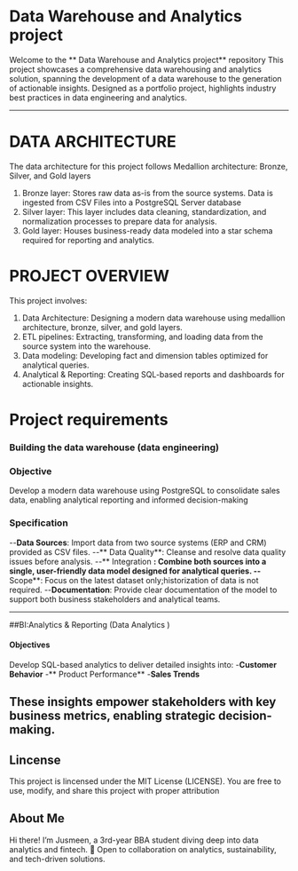  # Data Warehouse and Analytics project 
 
Welcome to the ** Data Warehouse and Analytics project** repository
This project showcases a comprehensive data warehousing and analytics solution, spanning the development of a data warehouse to the generation of actionable insights. Designed as a portfolio project, highlights industry best practices in data engineering and analytics. 

---
# DATA ARCHITECTURE
The data architecture for this project follows Medallion architecture: Bronze, Silver, and Gold layers
1. Bronze layer: Stores raw data as-is from the source systems. Data is ingested from CSV Files into a PostgreSQL Server database
2. Silver layer: This layer includes data cleaning, standardization, and normalization processes to prepare data for analysis.
3. Gold layer: Houses business-ready data modeled into a star schema required for reporting and analytics.


# PROJECT OVERVIEW
This project involves:
1. Data Architecture: Designing a modern data warehouse using medallion architecture, bronze, silver, and gold layers.
2. ETL pipelines: Extracting, transforming, and loading data from the  source system into the warehouse.
3. Data modeling: Developing fact and dimension tables optimized for analytical queries.
4. Analytical & Reporting: Creating SQL-based reports and dashboards for actionable insights.
# Project requirements

### Building the data warehouse (data engineering)
### Objective
Develop a modern data warehouse using PostgreSQL to consolidate sales data, enabling analytical reporting and informed decision-making

### Specification
--**Data Sources**: Import data from two source systems (ERP and CRM) provided as CSV files.
--** Data Quality**: Cleanse and resolve data quality issues before analysis.
--** Integration **: Combine both sources into a single, user-friendly data model designed for analytical queries.
--** Scope**: Focus on the latest dataset only;historization of data is not required.
--**Documentation**: Provide clear documentation of the model to support both business stakeholders and analytical teams.

----


##BI:Analytics  & Reporting (Data Analytics )

#### Objectives
Develop SQL-based analytics to deliver detailed insights into:
-**Customer Behavior**
-** Product Performance**
-**Sales Trends**

These insights empower stakeholders with key business metrics, enabling strategic decision-making.
---

## Lincense 
This project is lincensed under the MIT License (LICENSE). You are free to use, modify, and share this project with proper attribution

## About Me

Hi there! I’m Jusmeen, a 3rd-year BBA student diving deep into data analytics and fintech.
🔗 Open to collaboration on analytics, sustainability, and tech-driven solutions.

